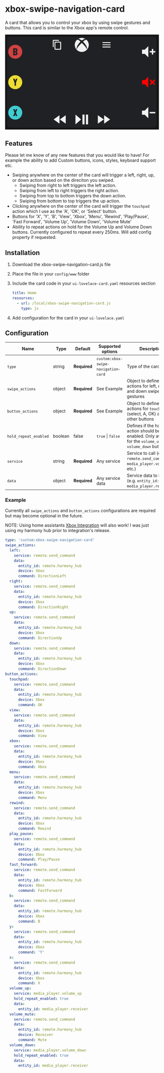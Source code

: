 # xbox-swipe-navigation-card
A card that allows you to control your xbox by using swipe gestures and buttons. This card is similar to the Xbox app's remote control.

![Card Example](card-example.png)
## Features
Please let me know of any new features that you would like to have! For example the ability to add Custom buttons, icons, styles, keyboard support etc.
- Swiping anywhere on the center of the card will trigger a left, right, up, or down action based on the direciton you swiped.
   - Swiping from right to left triggers the left action.
   - Swiping from left to right triggers the right action.
   - Swiping from top to bottom triggers the down action.
   - Swiping from bottom to top triggers the up action.
- Clicking anywhere on the center of the card will trigger the `touchpad` action which I use as the 'A', 'OK', or 'Select' button.
- Buttons for 'X', 'Y', 'B', 'View', 'Xbox', 'Menu', 'Rewind', 'Play/Pause', 'Fast Forward', 'Volume Up', 'Volume Down', 'Volume Mute'
- Ability to repeat actions on hold for the Volume Up and Volume Down buttons. Currently configured to repeat every 250ms. Will add config property if requested.


## Installation

1. Download the xbox-swipe-navigation-card.js file
2. Place the file in your `config/www` folder
3. Include the card code in your `ui-lovelace-card.yaml` resources section

   ```yaml
   title: Home
   resources:
     - url: /local/xbox-swipe-navigation-card.js
       type: js
   ```

4. Add configuration for the card in your `ui-lovelace.yaml`

## Configuration

| Name                  | Type            | Default      | Supported options                                      | Description                                                                                                                                                                                                                                                                                                                                                                                                                                                                                                  |
| --------------------- | --------------- | ------------ | ------------------------------------------------------ | ------------------------------------------------------------------------------------------------------------------------------------------------------------------------------------------------------------------------------------------------------------------------------------------------------------------------------------------------------------------------------------------------------------------------------------------------------------------------------------------------------------ |
| `type`                | string          | **Required** | `custom:xbox-swipe-navigation-card`                    | Type of the card |
| `swipe_actions`       | object          | **Required** |  See Example           | Object to define the actions for left, right, up and down swipe gestures |
| `button_actions`      | object          | **Required** | See Example       | Object to define the actions for `touchpad` (select, A, OK) and all other buttons  |
| `hold_repeat_enabled`| boolean| false | `true` \| `false` | Defines if the hold action should be enabled. Only available for the `volume_up` and `volume_down` buttons|
| `service`| string| **Required** | Any service | Service to call (e.g. `remote.send_command`, `media_player.volume_up`, etc.)|
| `data`| object| **Required** | Any service data | Service data to include (e.g. `entity_id: media_player.receiver`)|

### Example
Currently all `swipe_actions` and `button_actions` configurations are required but may become optional in the future.

NOTE: Using home assistants [Xbox Integration](https://www.home-assistant.io/integrations/xbox/) will also work! I was just using my harmony hub prior to integration's release.

```yaml
type: 'custom:xbox-swipe-navigation-card'
swipe_actions:
  left: 
    service: remote.send_command
    data:
      entity_id: remote.harmony_hub
      device: Xbox
      command: DirectionLeft
  right: 
    service: remote.send_command
    data:
      entity_id: remote.harmony_hub
      device: Xbox
      command: DirectionRight
  up: 
    service: remote.send_command
    data:
      entity_id: remote.harmony_hub
      device: Xbox
      command: DirectionUp
  down:
    service: remote.send_command
    data:
      entity_id: remote.harmony_hub
      device: Xbox
      command: DirectionDown
button_actions:
  touchpad: 
    service: remote.send_command
    data:
      entity_id: remote.harmony_hub
      device: Xbox
      command: OK
  view: 
    service: remote.send_command
    data:
      entity_id: remote.harmony_hub
      device: Xbox
      command: View
  xbox: 
    service: remote.send_command
    data:
      entity_id: remote.harmony_hub
      device: Xbox
      command: Xbox
  menu: 
    service: remote.send_command
    data:
      entity_id: remote.harmony_hub
      device: Xbox
      command: Menu
  rewind:
    service: remote.send_command
    data:
      entity_id: remote.harmony_hub
      device: Xbox
      command: Rewind
  play_pause:
    service: remote.send_command
    data:
      entity_id: remote.harmony_hub
      device: Xbox
      command: Play/Pause
  fast_forward:
    service: remote.send_command
    data:
      entity_id: remote.harmony_hub
      device: Xbox
      command: FastForward
  b: 
    service: remote.send_command
    data:
      entity_id: remote.harmony_hub
      device: Xbox
      command: B
  y: 
    service: remote.send_command
    data:
      entity_id: remote.harmony_hub
      device: Xbox
      command: 'Y'
  x: 
    service: remote.send_command
    data:
      entity_id: remote.harmony_hub
      device: Xbox
      command: X
  volume_up: 
    service: media_player.volume_up
    hold_repeat_enabled: true
    data:
      entity_id: media_player.receiver
  volume_mute: 
    service: remote.send_command
    data:
      entity_id: remote.harmony_hub
      device: Receiver
      command: Mute
  volume_down: 
    service: media_player.volume_down
    hold_repeat_enabled: true
    data:
      entity_id: media_player.receiver
```
